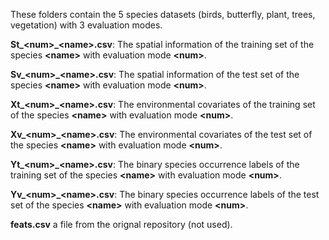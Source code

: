 These folders contain the 5 species datasets (birds, butterfly, plant, trees, vegetation) with 3 evaluation modes. 

**St_\<num>_\<name>.csv**: The spatial information of the training set of the species **\<name>** with evaluation mode **\<num>**.

**Sv_\<num>_\<name>.csv**: The spatial information of the test set of the species **\<name>** with evaluation mode **\<num>**.

**Xt_\<num>_\<name>.csv**: The environmental covariates of the training set of the species **\<name>** with evaluation mode **\<num>**.

**Xv_\<num>_\<name>.csv**: The environmental covariates of the test set of the species **\<name>** with evaluation mode **\<num>**.

**Yt_\<num>_\<name>.csv**: The binary species occurrence labels of the training set of the species **\<name>** with evaluation mode **\<num>**.

**Yv_\<num>_\<name>.csv**: The binary species occurrence labels of the test set of the species **\<name>** with evaluation mode **\<num>**.

**feats.csv** a file from the orignal repository (not used).
